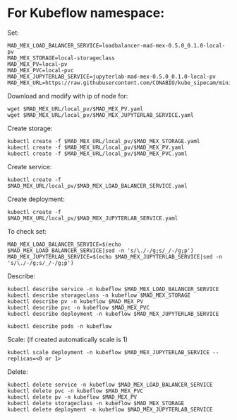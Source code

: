 # For Kubeflow namespace:

Set:

```
MAD_MEX_LOAD_BALANCER_SERVICE=loadbalancer-mad-mex-0.5.0_0.1.0-local-pv
MAD_MEX_STORAGE=local-storageclass
MAD_MEX_PV=local-pv
MAD_MEX_PVC=local-pvc
MAD_MEX_JUPYTERLAB_SERVICE=jupyterlab-mad-mex-0.5.0_0.1.0-local-pv
MAD_MEX_URL=https://raw.githubusercontent.com/CONABIO/kube_sipecam/minikube_sipecam/master/deployments/MAD_Mex/
```

Download and modify with ip of node for:

```
wget $MAD_MEX_URL/local_pv/$MAD_MEX_PV.yaml
wget $MAD_MEX_URL/local_pv/$MAD_MEX_JUPYTERLAB_SERVICE.yaml
```

Create storage:

```
kubectl create -f $MAD_MEX_URL/local_pv/$MAD_MEX_STORAGE.yaml
kubectl create -f $MAD_MEX_URL/local_pv/$MAD_MEX_PV.yaml
kubectl create -f $MAD_MEX_URL/local_pv/$MAD_MEX_PVC.yaml
```

Create service:

```
kubectl create -f $MAD_MEX_URL/local_pv/$MAD_MEX_LOAD_BALANCER_SERVICE.yaml
```

Create deployment:

```
kubectl create -f $MAD_MEX_URL/local_pv/$MAD_MEX_JUPYTERLAB_SERVICE.yaml
```

To check set:

```
MAD_MEX_LOAD_BALANCER_SERVICE=$(echo $MAD_MEX_LOAD_BALANCER_SERVICE|sed -n 's/\./-/g;s/_/-/g;p')
MAD_MEX_JUPYTERLAB_SERVICE=$(echo $MAD_MEX_JUPYTERLAB_SERVICE|sed -n 's/\./-/g;s/_/-/g;p')
```

Describe:

```
kubectl describe service -n kubeflow $MAD_MEX_LOAD_BALANCER_SERVICE
kubectl describe storageclass -n kubeflow $MAD_MEX_STORAGE
kubectl describe pv -n kubeflow $MAD_MEX_PV
kubectl describe pvc -n kubeflow $MAD_MEX_PVC
kubectl describe deployment -n kubeflow $MAD_MEX_JUPYTERLAB_SERVICE
```

```
kubectl describe pods -n kubeflow
```

Scale: (if created automatically scale is 1)

```
kubectl scale deployment -n kubeflow $MAD_MEX_JUPYTERLAB_SERVICE --replicas=<0 or 1>
```

Delete:

```
kubectl delete service -n kubeflow $MAD_MEX_LOAD_BALANCER_SERVICE
kubectl delete pvc -n kubeflow $MAD_MEX_PVC
kubectl delete pv -n kubeflow $MAD_MEX_PV
kubectl delete storageclass -n kubeflow $MAD_MEX_STORAGE
kubectl delete deployment -n kubeflow $MAD_MEX_JUPYTERLAB_SERVICE
```
